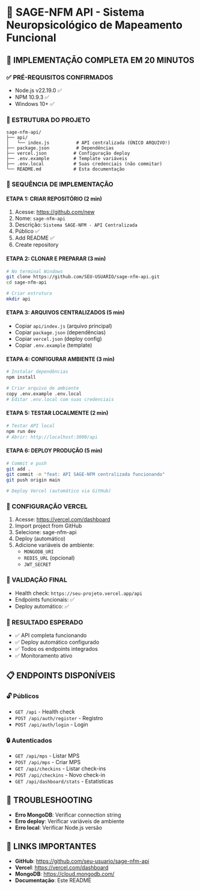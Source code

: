 # 🎯 SAGE-NFM API - Sistema Neuropsicológico de Mapeamento Funcional

## 🚀 IMPLEMENTAÇÃO COMPLETA EM 20 MINUTOS

### ✅ PRÉ-REQUISITOS CONFIRMADOS
- Node.js v22.19.0 ✅
- NPM 10.9.3 ✅
- Windows 10+ ✅

### 📁 ESTRUTURA DO PROJETO
```
sage-nfm-api/
├── api/
│   └── index.js          # API centralizada (ÚNICO ARQUIVO!)
├── package.json          # Dependências
├── vercel.json          # Configuração deploy
├── .env.example         # Template variáveis
├── .env.local           # Suas credenciais (não commitar)
└── README.md            # Esta documentação
```

### 🎯 SEQUÊNCIA DE IMPLEMENTAÇÃO

#### ETAPA 1: CRIAR REPOSITÓRIO (2 min)
1. Acesse: https://github.com/new
2. Nome: `sage-nfm-api`
3. Descrição: `Sistema SAGE-NFM - API Centralizada`
4. Público ✅
5. Add README ✅
6. Create repository

#### ETAPA 2: CLONAR E PREPARAR (3 min)
```bash
# No terminal Windows
git clone https://github.com/SEU-USUARIO/sage-nfm-api.git
cd sage-nfm-api

# Criar estrutura
mkdir api
```

#### ETAPA 3: ARQUIVOS CENTRALIZADOS (5 min)
- Copiar `api/index.js` (arquivo principal)
- Copiar `package.json` (dependências)
- Copiar `vercel.json` (deploy config)
- Copiar `.env.example` (template)

#### ETAPA 4: CONFIGURAR AMBIENTE (3 min)
```bash
# Instalar dependências
npm install

# Criar arquivo de ambiente
copy .env.example .env.local
# Editar .env.local com suas credenciais
```

#### ETAPA 5: TESTAR LOCALMENTE (2 min)
```bash
# Testar API local
npm run dev
# Abrir: http://localhost:3000/api
```

#### ETAPA 6: DEPLOY PRODUÇÃO (5 min)
```bash
# Commit e push
git add .
git commit -m "feat: API SAGE-NFM centralizada funcionando"
git push origin main

# Deploy Vercel (automático via GitHub)
```

### 🔧 CONFIGURAÇÃO VERCEL
1. Acesse: https://vercel.com/dashboard
2. Import project from GitHub
3. Selecione: sage-nfm-api
4. Deploy (automático)
5. Adicione variáveis de ambiente:
   - `MONGODB_URI`
   - `REDIS_URL` (opcional)
   - `JWT_SECRET`

### 🧪 VALIDAÇÃO FINAL
- Health check: `https://seu-projeto.vercel.app/api`
- Endpoints funcionais: ✅
- Deploy automático: ✅

### 🎉 RESULTADO ESPERADO
- ✅ API completa funcionando
- ✅ Deploy automático configurado
- ✅ Todos os endpoints integrados
- ✅ Monitoramento ativo

## 📋 ENDPOINTS DISPONÍVEIS

### 🔓 Públicos
- `GET /api` - Health check
- `POST /api/auth/register` - Registro
- `POST /api/auth/login` - Login

### 🔒 Autenticados
- `GET /api/mps` - Listar MPS
- `POST /api/mps` - Criar MPS
- `GET /api/checkins` - Listar check-ins
- `POST /api/checkins` - Novo check-in
- `GET /api/dashboard/stats` - Estatísticas

## 🚨 TROUBLESHOOTING
- **Erro MongoDB**: Verificar connection string
- **Erro deploy**: Verificar variáveis de ambiente
- **Erro local**: Verificar Node.js versão

## 🔗 LINKS IMPORTANTES
- **GitHub**: https://github.com/seu-usuario/sage-nfm-api
- **Vercel**: https://vercel.com/dashboard
- **MongoDB**: https://cloud.mongodb.com/
- **Documentação**: Este README